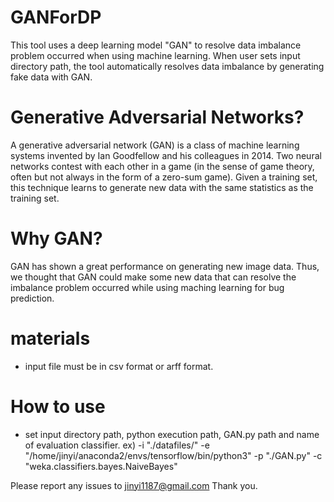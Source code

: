 # GANForDP
This tool uses a deep learning model "GAN" to resolve data imbalance problem occurred when using machine learning.
When user sets input directory path, the tool automatically resolves data imbalance by generating fake data with GAN.

# Generative Adversarial Networks?
A generative adversarial network (GAN) is a class of machine learning systems invented by Ian Goodfellow and his colleagues in 2014. Two neural networks contest with each other in a game (in the sense of game theory, often but not always in the form of a zero-sum game). Given a training set, this technique learns to generate new data with the same statistics as the training set.

# Why GAN?
GAN has shown a great performance on generating new image data. Thus, we thought that GAN could make some new data that can resolve the imbalance problem occurred while using maching learning for bug prediction.

# materials
- input file must be in csv format or arff format.

# How to use
- set input directory path, python execution path, GAN.py path and name of evaluation classifier.
ex) -i "./datafiles/" -e "/home/jinyi/anaconda2/envs/tensorflow/bin/python3" -p "./GAN.py" -c "weka.classifiers.bayes.NaiveBayes"



Please report any issues to jinyi1187@gmail.com
Thank you.

